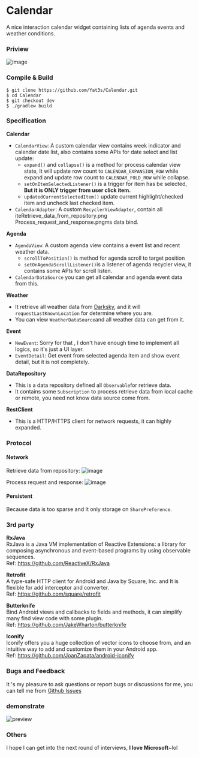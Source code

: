 # Calendar
A nice interaction calendar widget containing lists of agenda events and weather conditions.

### Priview
![image](https://cloud.githubusercontent.com/assets/14801837/26259950/f1c459cc-3cfd-11e7-89c9-c0c744adefb5.png)

### Compile & Build
```
$ git clone https://github.com/Yat3s/Calendar.git
$ cd Calendar
$ git checkout dev
$ ./gradlew build
```

### Specification
**Calendar**
-  `CalendarView`:  A custom calendar view contains week indicator and calendar date list,  also contains some APIs for date select and list update:
	- `expand()` and `collapse()`  is a method for process calendar view state, It will update row count to `CALENDAR_EXPANSION_ROW` while expand and update row count to `CALENDAR_FOLD_ROW` while collapse.
	- `setOnItemSelectedListener()` is a trigger for item has be selected, **But it is ONLY trigger from user click item.**  
	- `updatedCurrentSelectedItem()` update current highlight/checked item and uncheck last checked item.
- `CalendarAdapter`: A custom `RecyclerViewAdapter`,  contain all iteRetrieve_data_from_repository.png
                                                                     Process_request_and_response.pngms data bind.

**Agenda**
- `AgendaView`: A custom agenda view contains a event list and recent weather data.
	- `scrollToPosition()` is method for agenda scroll to target position
	- `setOnAgendaScrollListener()`is a listener of agenda recycler view, it contains some APIs for scroll listen.
- `CalendarDataSource` you can get all calendar and agenda event data from this.

**Weather**
- It retrieve all weather data from [Darksky](https://darksky.net),  and it will `requestLastKnownLocation` for determine where you are.
- You can view `WeatherDataSource`and all weather data can get from it.

**Event**
- `NewEvent`:  Sorry for that , I don't have enough time to implement all logics, so it's just a UI layer.
- `EventDetail`:  Get event from selected agenda item and show event detail, but it is not completely.

**DataRepository**
- This is a data repository defined all `Observable`for retrieve data.
- It contains some `Subscription` to process retrieve data from local cache or remote, you need not know data source come from.

**RestClient**
- This is a HTTP/HTTPS client for network requests, it can highly expanded.


### Protocol
#### Network
Retrieve data from repository:
![image](https://cloud.githubusercontent.com/assets/14801837/26238642/7e58389c-3cac-11e7-89aa-9dea0a0eebdc.png)

Process request and response:
![image](https://cloud.githubusercontent.com/assets/14801837/26238781/24a6a8dc-3cad-11e7-934a-e9bfdd3a2565.png)
#### Persistent
Because data is too sparse and It only storage on `SharePreference`.

### 3rd party
**RxJava**  
RxJava is a Java VM implementation of Reactive Extensions: a library for composing asynchronous and event-based programs by using observable sequences.  
Ref: https://github.com/ReactiveX/RxJava

**Retrofit**  
A type-safe HTTP client for Android and Java by Square, Inc. and It is flexible for add interceptor and converter.  
Ref: https://github.com/square/retrofit

**Butterknife**  
Bind Android views and callbacks to fields and methods,  it can simplify many find view code with some plugin.  
Ref: https://github.com/JakeWharton/butterknife

**Iconify**  
Iconify offers you a huge collection of vector icons to choose from, and an intuitive way to add and customize them in your Android app.  
Ref: https://github.com/JoanZapata/android-iconify

### Bugs and Feedback
It 's my pleasure to ask questions or report bugs or discussions for me, you can tell me from [Github Issues](https://github.com/Yat3s/Calendar/issues)

### demonstrate
![preview](https://cloud.githubusercontent.com/assets/14801837/26260749/005f4f7a-3d01-11e7-962f-55cfaa099c76.gif)

### Others
I hope I can get into the next round of interviews, **I love Microsoft**~lol
